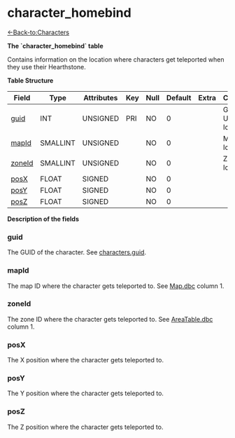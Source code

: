 # character\_homebind

[<-Back-to:Characters](database-characters)

**The \`character\_homebind\` table**

Contains information on the location where characters get teleported when they use their Hearthstone.

**Table Structure**

| Field       | Type        | Attributes | Key | Null | Default | Extra | Comment                  |
| ----------- | ----------- | ---------- | --- | ---- | ------- | ----- | ------------------------ |
| [guid][1]   | INT         | UNSIGNED   | PRI | NO   | 0       |       | Global Unique Identifier |
| [mapId][2]  | SMALLINT    | UNSIGNED   |     | NO   | 0       |       | Map Identifier           |
| [zoneId][3] | SMALLINT    | UNSIGNED   |     | NO   | 0       |       | Zone Identifier          |
| [posX][4]   | FLOAT       | SIGNED     |     | NO   | 0       |       |                          |
| [posY][5]   | FLOAT       | SIGNED     |     | NO   | 0       |       |                          |
| [posZ][6]   | FLOAT       | SIGNED     |     | NO   | 0       |       |                          |

[1]: #guid
[2]: #mapid
[3]: #zoneid
[4]: #posx
[5]: #posy
[6]: #posz

**Description of the fields**

### guid

The GUID of the character. See [characters.guid](characters#guid).

### mapId

The map ID where the character gets teleported to. See [Map.dbc](map) column 1.

### zoneId

The zone ID where the character gets teleported to. See [AreaTable.dbc](areatable) column 1.

### posX

The X position where the character gets teleported to.

### posY

The Y position where the character gets teleported to.

### posZ

The Z position where the character gets teleported to.
